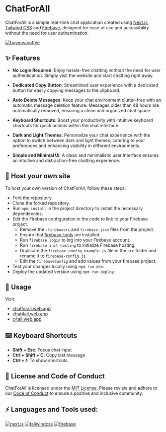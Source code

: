 # ChatForAll

ChatForAll is a simple real-time chat application created using [Next.js](https://nextjs.org/docs), [Tailwind CSS](https://tailwindcss.com/docs) and [Firebase](https://firebase.google.com/docs), designed for ease of use and accessibility without the need for user authentication.

[![buymeacoffee](https://img.shields.io/badge/Buy_me_a_coffee-FFDD00?style=for-the-badge&logo=buymeacoffee&logoColor=1B1B1B "Buy me a coffee")](https://buymeacoffee.com/sameemul_haque)

## ✨ Features

- **No Login Required**: Enjoy hassle-free chatting without the need for user authentication. Simply visit the website and start chatting right away.

- **Dedicated Copy Button**: Streamlined user experience with a dedicated button for easily copying messages to the clipboard.

- **Auto Delete Messages**: Keep your chat environment clutter-free with an automatic message deletion feature. Messages older than 48 hours are automatically removed, ensuring a clean and organized chat space.

- **Keyboard Shortcuts**: Boost your productivity with intuitive keyboard shortcuts for quick actions within the chat interface.

- **Dark and Light Themes**: Personalize your chat experience with the option to switch between dark and light themes, catering to your preferences and enhancing visibility in different environments.

- **Simple and Minimal UI**: A clean and minimalistic user interface ensures an intuitive and distraction-free chatting experience.

## 🚀 Host your own site

To host your own version of ChatForAll, follow these steps:

- Fork the repository.
- Clone the forked repository.
- Run `npm install` in the project directory to install the necessary dependencies.
- Edit the Firebase configuration in the code to link to your Firebase project.
  - Remove the `.firebaserc` and `firebase.json` files from the project.
  - Ensure that [firebase-tools](https://www.npmjs.com/package/firebase-tools) are installed.
  - Run `firebase login` to log into your Firebase account.
  - Run `firebase init hosting` to initialize Firebase hosting.
  - Duplicate the `firebase-config-example.js` file in the `src` folder and rename it to `firebase-config.js`.
  - Edit the `firebaseConfig` and add values from your firebase project.
- Test your changes locally using `npm run dev`.
- Deploy the updated version using `npm run deploy`.

## 💬 Usage

Visit:

- [chatforall.web.app](https://chatforall.web.app/)
- [chat4all.web.app](https://chat4all.web.app/)
- [c4all.web.app](https://c4all.web.app/)

## ⌨️ Keyboard Shortcuts

- **Shift + Esc**: Focus chat input
- **Ctrl + Shift + C**: Copy last message
- **Ctrl + /**: To show shortcuts.

## 📄 License and Code of Conduct

ChatForAll is licensed under the [MIT License](LICENSE). Please review and adhere to our [Code of Conduct](CODE_OF_CONDUCT.md) to ensure a positive and inclusive community.

## ⚡️ Languages and Tools used:

[![next.js](https://img.shields.io/badge/Next.js-000000?style=for-the-badge&logo=nextdotjs&logoColor=ffffff "Next.js")](https://nextjs.org/docs)
[![tailwindcss](https://img.shields.io/badge/Tailwind%20CSS-06B6D4?style=for-the-badge&logo=tailwindcss&logoColor=ffffff "Tailwind CSS")](https://tailwindcss.com/docs/)
[![firebase](https://img.shields.io/badge/FIREBASE-FFCA28?style=for-the-badge&logo=firebase&logoColor=333333 "firebase")](https://firebase.google.com/docs)
